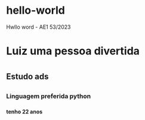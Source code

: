 # hello-world
Hwllo word -  AE1 53/2023
# Luiz uma pessoa divertida <h1>
## Estudo ads <h2>
### Linguagem preferida python <h3>
#### tenho 22 anos <h4>
